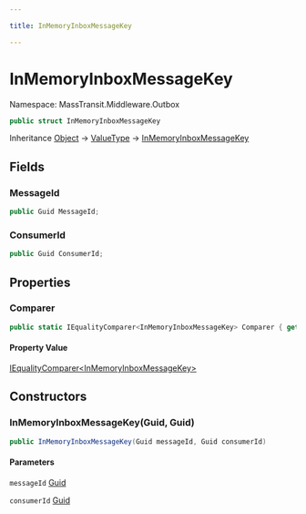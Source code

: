 ```yaml
---

title: InMemoryInboxMessageKey

---
```


# InMemoryInboxMessageKey

Namespace: MassTransit.Middleware.Outbox

```csharp
public struct InMemoryInboxMessageKey
```

Inheritance [Object](https://learn.microsoft.com/en-us/dotnet/api/system.object) → [ValueType](https://learn.microsoft.com/en-us/dotnet/api/system.valuetype) → [InMemoryInboxMessageKey](../masstransit-middleware-outbox/inmemoryinboxmessagekey)

## Fields

### **MessageId**

```csharp
public Guid MessageId;
```

### **ConsumerId**

```csharp
public Guid ConsumerId;
```

## Properties

### **Comparer**

```csharp
public static IEqualityComparer<InMemoryInboxMessageKey> Comparer { get; }
```

#### Property Value

[IEqualityComparer\<InMemoryInboxMessageKey\>](https://learn.microsoft.com/en-us/dotnet/api/system.collections.generic.iequalitycomparer-1)<br/>

## Constructors

### **InMemoryInboxMessageKey(Guid, Guid)**

```csharp
public InMemoryInboxMessageKey(Guid messageId, Guid consumerId)
```

#### Parameters

`messageId` [Guid](https://learn.microsoft.com/en-us/dotnet/api/system.guid)<br/>

`consumerId` [Guid](https://learn.microsoft.com/en-us/dotnet/api/system.guid)<br/>
